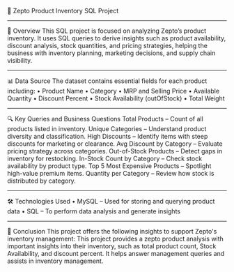 🛒 Zepto Product Inventory SQL Project
________________________________________
🧾 Overview
This SQL project is focused on analyzing Zepto’s product inventory. It uses SQL queries to derive insights such as product availability, discount analysis, stock quantities, and pricing strategies, helping the business with inventory planning, marketing decisions, and supply chain visibility.
________________________________________
📊 Data Source
The dataset contains essential fields for each product including:
•	Product Name
•	Category
•	MRP and Selling Price
•	Available Quantity
•	Discount Percent
•	Stock Availability (outOfStock)
•	Total Weight
________________________________________
🔍 Key Queries and Business Questions
		Total Products – Count of all products listed in inventory.
		Unique Categories – Understand product diversity and classification.
		High Discounts – Identify items with steep discounts for marketing or clearance.
		Avg Discount by Category – Evaluate pricing strategy across categories.
		Out-of-Stock Products – Detect gaps in inventory for restocking.
		In-Stock Count by Category – Check stock availability by product type.
		Top 5 Most Expensive Products – Spotlight high-value premium items.
		Quantity per Category – Review how stock is distributed by category.
________________________________________
🛠 Technologies Used
•	MySQL – Used for storing and querying product data
•	SQL – To perform data analysis and generate insights
________________________________________
📌 Conclusion
This project offers the following insights to support Zepto's inventory management:
This project provides a zepto product analysis with important insights into their inventory, such as total product count, Stock Availability, and discount percent. It helps answer management queries and assists in inventory management.
